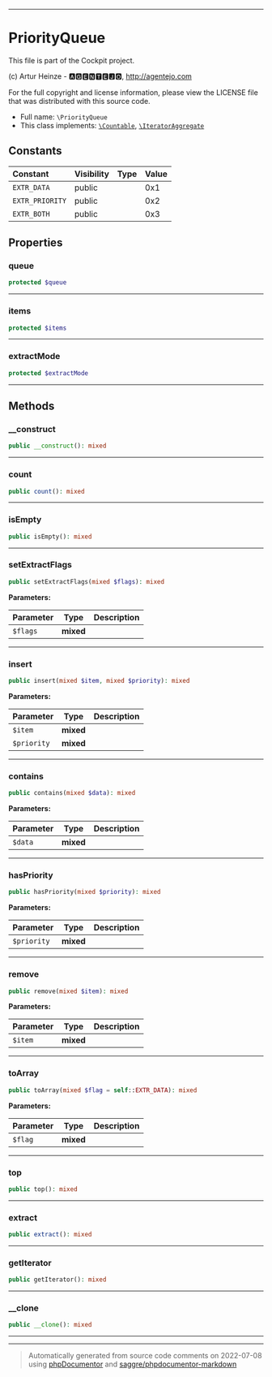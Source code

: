 ***

# PriorityQueue

This file is part of the Cockpit project.

(c) Artur Heinze - 🅰🅶🅴🅽🆃🅴🅹🅾, http://agentejo.com

For the full copyright and license information, please view the LICENSE
file that was distributed with this source code.

* Full name: `\PriorityQueue`
* This class implements:
[`\Countable`](./Countable.md), [`\IteratorAggregate`](./IteratorAggregate.md)


## Constants

| Constant | Visibility | Type | Value |
|:---------|:-----------|:-----|:------|
|`EXTR_DATA`|public| |0x1|
|`EXTR_PRIORITY`|public| |0x2|
|`EXTR_BOTH`|public| |0x3|

## Properties


### queue



```php
protected $queue
```






***

### items



```php
protected $items
```






***

### extractMode



```php
protected $extractMode
```






***

## Methods


### __construct



```php
public __construct(): mixed
```











***

### count



```php
public count(): mixed
```











***

### isEmpty



```php
public isEmpty(): mixed
```











***

### setExtractFlags



```php
public setExtractFlags(mixed $flags): mixed
```








**Parameters:**

| Parameter | Type | Description |
|-----------|------|-------------|
| `$flags` | **mixed** |  |




***

### insert



```php
public insert(mixed $item, mixed $priority): mixed
```








**Parameters:**

| Parameter | Type | Description |
|-----------|------|-------------|
| `$item` | **mixed** |  |
| `$priority` | **mixed** |  |




***

### contains



```php
public contains(mixed $data): mixed
```








**Parameters:**

| Parameter | Type | Description |
|-----------|------|-------------|
| `$data` | **mixed** |  |




***

### hasPriority



```php
public hasPriority(mixed $priority): mixed
```








**Parameters:**

| Parameter | Type | Description |
|-----------|------|-------------|
| `$priority` | **mixed** |  |




***

### remove



```php
public remove(mixed $item): mixed
```








**Parameters:**

| Parameter | Type | Description |
|-----------|------|-------------|
| `$item` | **mixed** |  |




***

### toArray



```php
public toArray(mixed $flag = self::EXTR_DATA): mixed
```








**Parameters:**

| Parameter | Type | Description |
|-----------|------|-------------|
| `$flag` | **mixed** |  |




***

### top



```php
public top(): mixed
```











***

### extract



```php
public extract(): mixed
```











***

### getIterator



```php
public getIterator(): mixed
```











***

### __clone



```php
public __clone(): mixed
```











***


***
> Automatically generated from source code comments on 2022-07-08 using [phpDocumentor](http://www.phpdoc.org/) and [saggre/phpdocumentor-markdown](https://github.com/Saggre/phpDocumentor-markdown)
